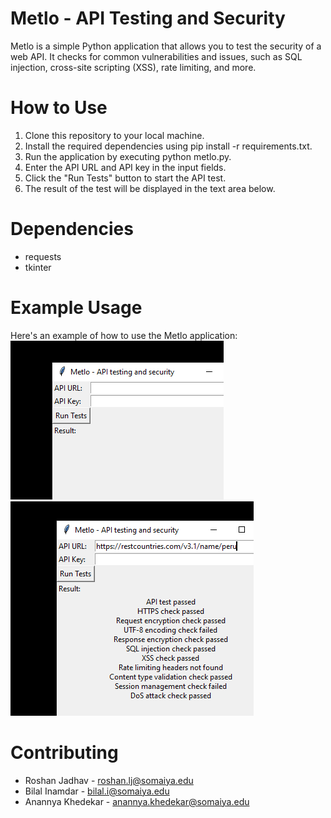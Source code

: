 # Metlo - API Testing and Security
Metlo is a simple Python application that allows you to test the security of a web API. It checks for common vulnerabilities and issues, such as SQL injection, cross-site scripting (XSS), rate limiting, and more.

# How to Use
1. Clone this repository to your local machine.
2. Install the required dependencies using pip install -r requirements.txt.
3. Run the application by executing python metlo.py.
4. Enter the API URL and API key in the input fields.
5. Click the "Run Tests" button to start the API test.
6. The result of the test will be displayed in the text area below.

# Dependencies
* requests
* tkinter

# Example Usage
Here's an example of how to use the Metlo application:
![app](https://github.com/Roshanlj/Metlo---API/blob/main/screenshots/us1.PNG)
![app-use](https://github.com/Roshanlj/Metlo---API/blob/main/screenshots/us2.PNG)



# Contributing
* Roshan Jadhav - roshan.lj@somaiya.edu
* Bilal Inamdar - bilal.i@somaiya.edu
* Anannya Khedekar - anannya.khedekar@somaiya.edu
